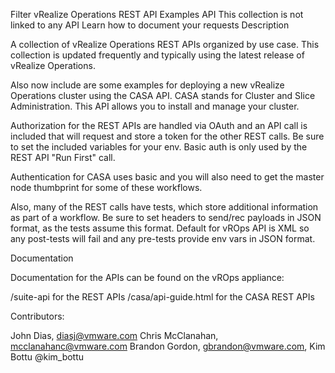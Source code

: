 
Filter
vRealize Operations REST API Examples
API
This collection is not linked to any API
Learn how to document your requests
Description

A collection of vRealize Operations REST APIs organized by use case. This collection is updated frequently and typically using the latest release of vRealize Operations.

Also now include are some examples for deploying a new vRealize Operations cluster using the CASA API. CASA stands for Cluster and Slice Administration. This API allows you to install and manage your cluster.

Authorization for the REST APIs are handled via OAuth and an API call is included that will request and store a token for the other REST calls. Be sure to set the included variables for your env. Basic auth is only used by the REST API "Run First" call.

Authentication for CASA uses basic and you will also need to get the master node thumbprint for some of these workflows.

Also, many of the REST calls have tests, which store additional information as part of a workflow. Be sure to set headers to send/rec payloads in JSON format, as the tests assume this format. Default for vROps API is XML so any post-tests will fail and any pre-tests provide env vars in JSON format.

Documentation

Documentation for the APIs can be found on the vROps appliance:

/suite-api for the REST APIs /casa/api-guide.html for the CASA REST APIs

Contributors:

John Dias, diasj@vmware.com Chris McClanahan, mcclanahanc@vmware.com Brandon Gordon, gbrandon@vmware.com, Kim Bottu @kim_bottu

